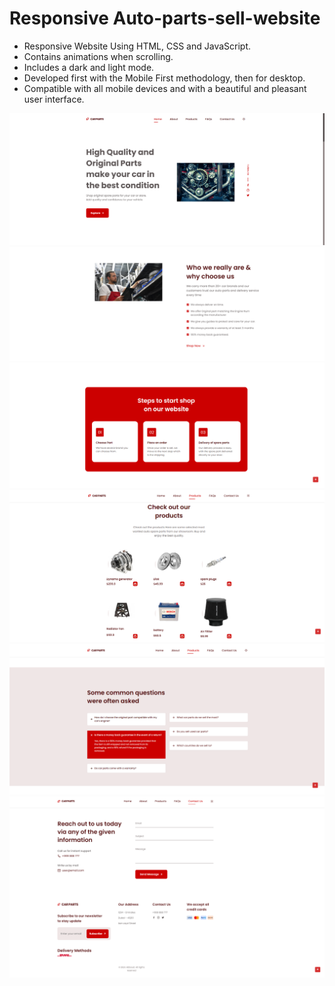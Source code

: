 
# Responsive Auto-parts-sell-website

- Responsive  Website Using HTML, CSS and JavaScript.
- Contains animations when scrolling.
- Includes a dark and light mode.
- Developed first with the Mobile First methodology, then for desktop.
- Compatible with all mobile devices and with a beautiful and pleasant user interface.


![Auto-parts-sell-website](/1.png)
![Auto-parts-sell-website](/2.png)
![Auto-parts-sell-website](/3.png)
![Auto-parts-sell-website](/4.png)
![Auto-parts-sell-website](/5.png)
![Auto-parts-sell-website](/6.png)
